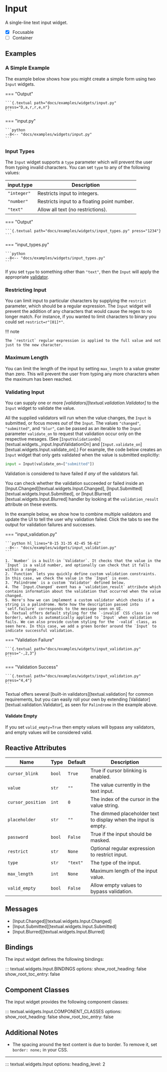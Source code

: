 # Input

A single-line text input widget.

- [x] Focusable
- [ ] Container

## Examples

### A Simple Example

The example below shows how you might create a simple form using two `Input` widgets.

=== "Output"

    ```{.textual path="docs/examples/widgets/input.py" press="D,a,r,r,e,n"}
    ```

=== "input.py"

    ```python
    --8<-- "docs/examples/widgets/input.py"
    ```


### Input Types

The `Input` widget supports a `type` parameter which will prevent the user from typing invalid characters.
You can set `type` to any of the following values:


| input.type  | Description                                 |
| ----------- | ------------------------------------------- |
| `"integer"` | Restricts input to integers.                |
| `"number"`  | Restricts input to a floating point number. |
| `"text"`    | Allow all text (no restrictions).           |

=== "Output"

    ```{.textual path="docs/examples/widgets/input_types.py" press="1234"}
    ```

=== "input_types.py"

    ```python
    --8<-- "docs/examples/widgets/input_types.py"
    ```

If you set `type` to something other than `"text"`, then the `Input` will apply the appropriate [validator](#validating-input).

### Restricting Input

You can limit input to particular characters by supplying the `restrict` parameter, which should be a regular expression.
The `Input` widget will prevent the addition of any characters that would cause the regex to no longer match.
For instance, if you wanted to limit characters to binary you could set `restrict=r"[01]*"`.

!!! note

    The `restrict` regular expression is applied to the full value and not just to the new character.

### Maximum Length

You can limit the length of the input by setting `max_length` to a value greater than zero.
This will prevent the user from typing any more characters when the maximum has been reached.

### Validating Input

You can supply one or more *[validators][textual.validation.Validator]* to the `Input` widget to validate the value.

All the supplied validators will run when the value changes, the `Input` is submitted, or focus moves _out_ of the `Input`.
The values `"changed"`, `"submitted"`, and `"blur"`, can be passed as an iterable to the `Input` parameter `validate_on` to request that validation occur only on the respective mesages.
(See [`InputValidationOn`][textual.widgets._input.InputValidationOn] and [`Input.validate_on`][textual.widgets.Input.validate_on].)
For example, the code below creates an `Input` widget that only gets validated when the value is submitted explicitly:

```python
input = Input(validate_on=["submitted"])
```

Validation is considered to have failed if *any* of the validators fail.

You can check whether the validation succeeded or failed inside an [Input.Changed][textual.widgets.Input.Changed], [Input.Submitted][textual.widgets.Input.Submitted], or [Input.Blurred][textual.widgets.Input.Blurred] handler by looking at the `validation_result` attribute on these events.

In the example below, we show how to combine multiple validators and update the UI to tell the user
why validation failed.
Click the tabs to see the output for validation failures and successes.

=== "input_validation.py"

    ```python hl_lines="8-15 31-35 42-45 56-62"
    --8<-- "docs/examples/widgets/input_validation.py"
    ```

    1. `Number` is a built-in `Validator`. It checks that the value in the `Input` is a valid number, and optionally can check that it falls within a range.
    2. `Function` lets you quickly define custom validation constraints. In this case, we check the value in the `Input` is even.
    3. `Palindrome` is a custom `Validator` defined below.
    4. The `Input.Changed` event has a `validation_result` attribute which contains information about the validation that occurred when the value changed.
    5. Here's how we can implement a custom validator which checks if a string is a palindrome. Note how the description passed into `self.failure` corresponds to the message seen on UI.
    6. Textual offers default styling for the `-invalid` CSS class (a red border), which is automatically applied to `Input` when validation fails. We can also provide custom styling for the `-valid` class, as seen here. In this case, we add a green border around the `Input` to indicate successful validation.

=== "Validation Failure"

    ```{.textual path="docs/examples/widgets/input_validation.py" press="-,2,3"}
    ```

=== "Validation Success"

    ```{.textual path="docs/examples/widgets/input_validation.py" press="4,4"}
    ```

Textual offers several [built-in validators][textual.validation] for common requirements,
but you can easily roll your own by extending [Validator][textual.validation.Validator],
as seen for `Palindrome` in the example above.

#### Validate Empty

If you set `valid_empty=True` then empty values will bypass any validators, and empty values will be considered valid.

## Reactive Attributes

| Name              | Type   | Default  | Description                                                     |
| ----------------- | ------ | -------- | --------------------------------------------------------------- |
| `cursor_blink`    | `bool` | `True`   | True if cursor blinking is enabled.                             |
| `value`           | `str`  | `""`     | The value currently in the text input.                          |
| `cursor_position` | `int`  | `0`      | The index of the cursor in the value string.                    |
| `placeholder`     | `str`  | `""`     | The dimmed placeholder text to display when the input is empty. |
| `password`        | `bool` | `False`  | True if the input should be masked.                             |
| `restrict`        | `str`  | `None`   | Optional regular expression to restrict input.                  |
| `type`            | `str`  | `"text"` | The type of the input.                                          |
| `max_length`      | `int`  | `None`   | Maximum length of the input value.                              |
| `valid_empty`     | `bool` | `False`  | Allow empty values to bypass validation.                        |

## Messages

- [Input.Changed][textual.widgets.Input.Changed]
- [Input.Submitted][textual.widgets.Input.Submitted]
- [Input.Blurred][textual.widgets.Input.Blurred]

## Bindings

The input widget defines the following bindings:

::: textual.widgets.Input.BINDINGS
    options:
      show_root_heading: false
      show_root_toc_entry: false

## Component Classes

The input widget provides the following component classes:

::: textual.widgets.Input.COMPONENT_CLASSES
    options:
      show_root_heading: false
      show_root_toc_entry: false

## Additional Notes

* The spacing around the text content is due to border. To remove it, set `border: none;` in your CSS.

---


::: textual.widgets.Input
    options:
      heading_level: 2
